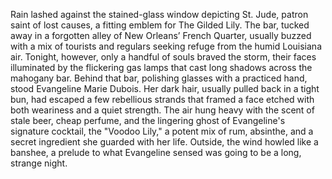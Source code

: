 Rain lashed against the stained-glass window depicting St. Jude, patron saint of lost causes, a fitting emblem for The Gilded Lily.  The bar, tucked away in a forgotten alley of New Orleans’ French Quarter, usually buzzed with a mix of tourists and regulars seeking refuge from the humid Louisiana air. Tonight, however, only a handful of souls braved the storm, their faces illuminated by the flickering gas lamps that cast long shadows across the mahogany bar. Behind that bar, polishing glasses with a practiced hand, stood Evangeline Marie Dubois.  Her dark hair, usually pulled back in a tight bun, had escaped a few rebellious strands that framed a face etched with both weariness and a quiet strength.  The air hung heavy with the scent of stale beer, cheap perfume, and the lingering ghost of Evangeline's signature cocktail, the "Voodoo Lily," a potent mix of rum, absinthe, and a secret ingredient she guarded with her life.  Outside, the wind howled like a banshee, a prelude to what Evangeline sensed was going to be a long, strange night.
